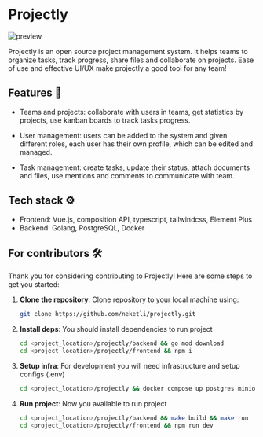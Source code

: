 # Projectly

![preview](https://github.com/user-attachments/assets/c19fb3a0-86e8-449f-9a13-190676e22817)

Projectly is an open source project management system. It helps teams to organize tasks, track progress, share files and collaborate on projects. Ease of use and effective UI/UX make projectly a good tool for any team!

## Features 🚀

- Teams and projects: collaborate with users in teams, get statistics by projects, use kanban boards to track tasks progress.

- User management: users can be added to the system and given different roles, each user has their own profile, which can be edited and managed.

- Task management: create tasks, update their status, attach documents and files, use mentions and comments to communicate with team.

## Tech stack ⚙️

- Frontend: Vue.js, composition API, typescript, tailwindcss, Element Plus
- Backend: Golang, PostgreSQL, Docker

## For contributors 🛠️

Thank you for considering contributing to Projectly! Here are some steps to get you started:

1. **Clone the repository**: Clone repository to your local machine using:

    ```bash
    git clone https://github.com/neketli/projectly.git
    ```

2. **Install deps**: You should install dependencies to run project

    ```bash
    cd <project_location>/projectly/backend && go mod download
    cd <project_location>/projectly/frontend && npm i
    ```

3. **Setup infra**: For development you will need infrastructure and setup configs (.env)

    ```bash
    cd <project_location>/projectly && docker compose up postgres minio nginx
    ```

4. **Run project**: Now you available to run project

    ```bash
    cd <project_location>/projectly/backend && make build && make run
    cd <project_location>/projectly/frontend && npm run dev
    ```
